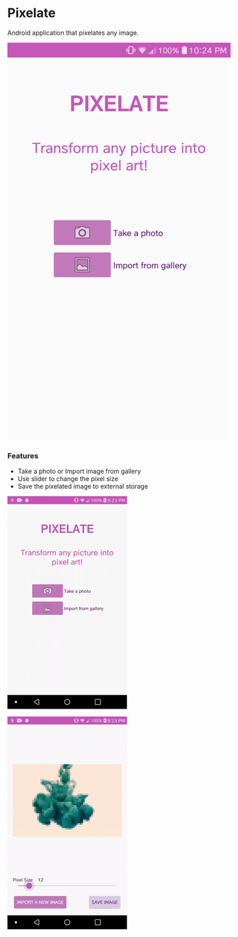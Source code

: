 # Pixelate
Android application that pixelates any image.

![Main Screen](pixelate_main_screen.png)

### Features
* Take a photo or Import image from gallery
* Use slider to change the pixel size
* Save the pixelated image to external storage

![Demo](pixelate-demo.gif)

![Save Demo](pixelate-demo-save.gif)
